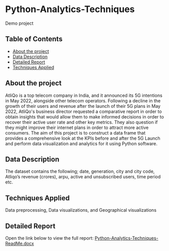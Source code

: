 

# Python-Analytics-Techniques
Demo project

## Table of Contents

- [About the project](#about-the-project)
- [Data Description](#data-description)
- [Detailed Report](#detailed-report)
- [Techniques Applied](#techniques-applied)

## About the project

AtliQo is a top telecom company in India, and it announced its 5G intentions in May 2022, alongside other telecom operators.
Following a decline in the growth of their users and revenue after the launch of their 5G plans in May 2022, AtliQo's business director requested a comparative report in order to obtain insights that would allow them to make informed decisions in order to recover their active user rate and other key metrics. They also question if they might improve their internet plans in order to attract more active consumers.
The aim of this project is to construct a data frame that provides a comprehensive look at the KPIs before and after the 5G Launch and perform data visualization and analytics for it using Python software.

## Data Description

The dataset contains the following; date, generation, city and city code, Atliqo’s revenue (crores), arpu, active and unsubscribed users, time period etc.

## Techniques Applied

Data preprocessing,
Data visualizations, and
Geographical visualizations

## Detailed Report

Open the link below to view the full report:
[Python-Analytics-Techniques-ReadMe.docx](https://github.com/user-attachments/files/15918620/Python-Analytics-Techniques-ReadMe.docx)
                                                                                                      
